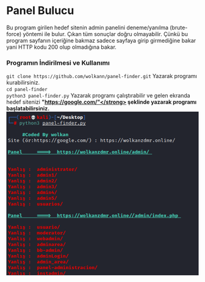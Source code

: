 # Panel Bulucu
Bu program girilen hedef sitenin admin panelini deneme/yanılma (brute-force) yöntemi ile bulur. Çıkan tüm sonuçlar doğru olmayabilir. Çünkü bu program sayfanın içeriğine bakmaz sadece sayfaya girip girmediğine bakar yani HTTP kodu 200 olup olmadığına bakar.

### Programın İndirilmesi ve Kullanımı
`git clone https://github.com/wolkann/panel-finder.git` Yazarak programı kurabilirsiniz.<br>
`cd panel-finder`<br>
`python3 panel-finder.py` Yazarak programı çalıştırabilir ve gelen ekranda hedef sitenizi <strong>"https://google.com/"</strong> şeklinde yazarak programı başlatabilirsiniz.<br>
<img src="/img/panel.png"/>
